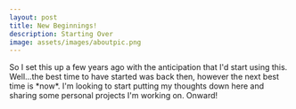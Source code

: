 ```yaml
---
layout: post
title: New Beginnings!
description: Starting Over
image: assets/images/aboutpic.png
---
```

<div id="#newbeginnings"></div>
So I set this up a few years ago with the anticipation that I'd start using this. Well...the best time to have started was back then, however the next best time is *now*. I'm looking to start putting my thoughts down here and sharing some personal projects I'm working on. Onward!